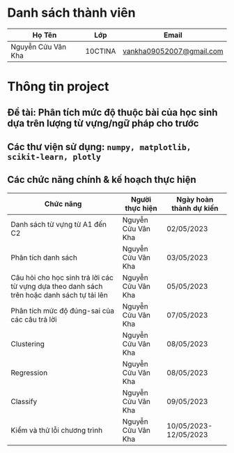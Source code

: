 # Danh sách thành viên
Họ Tên|Lớp|Email
-|-|-
Nguyễn Cửu Vân Kha|10CTINA|vankha09052007@gmail.com

# Thông tin project
## Đề tài: Phân tích mức độ thuộc bài của học sinh dựa trên lượng từ vựng/ngữ pháp cho trước
## Các thư viện sử dụng: `numpy, matplotlib, scikit-learn, plotly`

## Các chức năng chính & kế hoạch thực hiện

Chức năng|Người thực hiện|Ngày hoàn thành dự kiến
-|-|-
Danh sách từ vựng từ A1 đến C2|Nguyễn Cửu Vân Kha|02/05/2023
Phân tích danh sách|Nguyễn Cửu Vân Kha|03/05/2023
Câu hỏi cho học sinh trả lời các từ vựng dựa theo danh sách trên hoặc danh sách tự tải lên|Nguyễn Cửu Vân Kha|05/05/2023
Phân tích mức độ đúng-sai của các câu trả lời|Nguyễn Cửu Vân Kha|07/05/2023
Clustering|Nguyễn Cửu Vân Kha|08/05/2023
Regression|Nguyễn Cửu Vân Kha|08/05/2023
Classify|Nguyễn Cửu Vân Kha|09/05/2023
Kiểm và thử lỗi chương trình|Nguyễn Cửu Vân Kha|10/05/2023-12/05/2023
